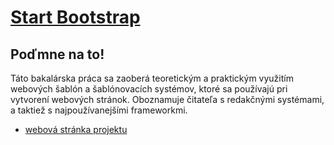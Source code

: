 # [Start Bootstrap](http://startbootstrap.com/)

## Poďmne na to! 
Táto bakalárska práca sa zaoberá teoretickým a praktickým využitím webových šablón a šablónovacích systémov, ktoré sa používajú pri vytvorení webových stránok. Oboznamuje čitateľa s redakčnými systémami, a taktiež s najpoužívanejšími frameworkmi.
* [webová stránka projektu](http://eplevjakova.azurewebsites.net)
